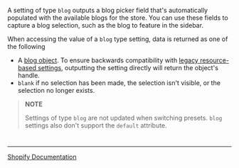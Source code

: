 A setting of type `blog` outputs a blog picker field that's automatically populated with the available blogs for the store. You can use these fields to capture a blog selection, such as the blog to feature in the sidebar.

When accessing the value of a `blog` type setting, data is returned as one of the following

- A [blog object](https://shopify.dev/api/liquid/objects/blog).
  To ensure backwards compatibility with [legacy resource-based settings](https://shopify.dev/themes/architecture/settings#legacy-resource-based-settings), outputting the setting directly will return the object's handle.
- `blank` if no selection has been made, the selection isn't visible, or the selection no longer exists.

> **NOTE**
>
> Settings of type `blog` are not updated when switching presets. `blog` settings also don't support the `default` attribute.

#

---

[Shopify Documentation](https://shopify.dev/themes/architecture/settings/input-settings#blog)
